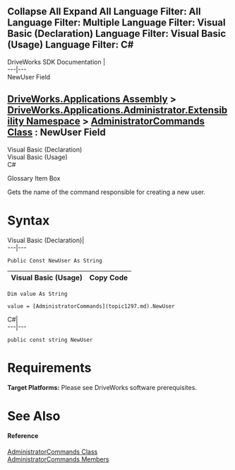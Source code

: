 Collapse All Expand All Language Filter: All  Language Filter: Multiple  Language Filter: Visual Basic (Declaration) Language Filter: Visual Basic (Usage) Language Filter: C#  
---  
DriveWorks SDK Documentation  |   
---|---  
NewUser Field   
  
[DriveWorks.Applications Assembly](topic13.md) > [DriveWorks.Applications.Administrator.Extensibility Namespace](topic1277.md) > [AdministratorCommands Class](topic1297.md) : NewUser Field  
---  
  
Visual Basic (Declaration)    
Visual Basic (Usage)    
C# 

Glossary Item Box

Gets the name of the command responsible for creating a new user. 

# Syntax

Visual Basic (Declaration)|   
---|---  
      
    
    Public Const NewUser As String  
  
Visual Basic (Usage)| Copy Code  
---|---  
      
    
    Dim value As String
     
    value = [AdministratorCommands](topic1297.md).NewUser  
  
C#|   
---|---  
      
    
    public const string NewUser  
  
# Requirements

**Target Platforms:** Please see DriveWorks software prerequisites.

# See Also

#### Reference

[AdministratorCommands Class](topic1297.md)   
[AdministratorCommands Members](topic1298.md)


